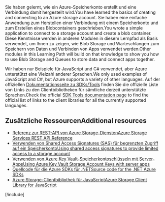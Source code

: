 <span data-ttu-id="44c62-101">Sie haben gelernt, wie ein Azure-Speicherkonto erstellt und eine Verbindung damit hergestellt wird.</span><span class="sxs-lookup"><span data-stu-id="44c62-101">You have learned the basics of creating and connecting to an Azure storage account.</span></span> <span data-ttu-id="44c62-102">Sie haben eine einfache Anwendung zum Herstellen einer Verbindung mit einem Speicherkonto und zum Erstellen eines Blobcontainers geschrieben.</span><span class="sxs-lookup"><span data-stu-id="44c62-102">You wrote a simple application to connect to a storage account and create a blob container.</span></span> <span data-ttu-id="44c62-103">Diese Kenntnisse werden in anderen Modulen in diesem Lernpfad als Basis verwendet, um Ihnen zu zeigen, wie Blob Storage und Warteschlangen zum Speichern von Daten und Verbinden von Apps verwendet werden.</span><span class="sxs-lookup"><span data-stu-id="44c62-103">Other modules in this Learning Path will build on that knowledge to show you how to use Blob Storage and Queues to store data and connect apps together.</span></span>

<span data-ttu-id="44c62-104">Wir haben nur Beispiele für JavaScript und C# verwendet, aber Azure unterstützt eine Vielzahl anderer Sprachen.</span><span class="sxs-lookup"><span data-stu-id="44c62-104">We only used examples of JavaScript and C#, but Azure supports a variety of other languages.</span></span> <span data-ttu-id="44c62-105">Auf der offiziellen [Dokumentationsseite zu SDKs/Tools](https://docs.microsoft.com/azure/#pivot=sdkstools) finden Sie die offizielle Liste von Links zu den Clientbibliotheken für sämtliche derzeit unterstützte Sprachen.</span><span class="sxs-lookup"><span data-stu-id="44c62-105">Check the official [SDK Tools documentation page](https://docs.microsoft.com/azure/#pivot=sdkstools) to find the official list of links to the client libraries for all the currently supported languages.</span></span>

## <a name="additional-resources"></a><span data-ttu-id="44c62-106">Zusätzliche Ressourcen</span><span class="sxs-lookup"><span data-stu-id="44c62-106">Additional resources</span></span>

- [<span data-ttu-id="44c62-107">Referenz zur REST-API von Azure Storage-Diensten</span><span class="sxs-lookup"><span data-stu-id="44c62-107">Azure Storage Services REST API Reference</span></span>](https://docs.microsoft.com/rest/api/storageservices/)
- [<span data-ttu-id="44c62-108">Verwenden von Shared Access Signatures (SAS) für begrenzten Zugriff auf ein Speicherkonto</span><span class="sxs-lookup"><span data-stu-id="44c62-108">Using shared access signatures to provide limited access to a storage account</span></span>](https://docs.microsoft.com/azure/storage/common/storage-dotnet-shared-access-signature-part-1)
- [<span data-ttu-id="44c62-109">Verwenden von Azure Key Vault-Speicherkontoschlüsseln mit Server-Apps</span><span class="sxs-lookup"><span data-stu-id="44c62-109">Using Azure Key Vault Storage Account Keys with server apps</span></span>](https://docs.microsoft.com/azure/key-vault/key-vault-ovw-storage-keys)
- [<span data-ttu-id="44c62-110">Quellcode für die Azure SDKs für .NET</span><span class="sxs-lookup"><span data-stu-id="44c62-110">Source code for the .NET Azure SDKs</span></span>](https://github.com/Azure/azure-sdk-for-net)
- [<span data-ttu-id="44c62-111">Azure Storage-Clientbibliothek für JavaScript</span><span class="sxs-lookup"><span data-stu-id="44c62-111">Azure Storage Client Library for JavaScript</span></span>](https://github.com/Azure/azure-storage-node#azure-storage-javascript-client-library-for-browsers)

[!include[](../../../includes/azure-sandbox-cleanup.md)]